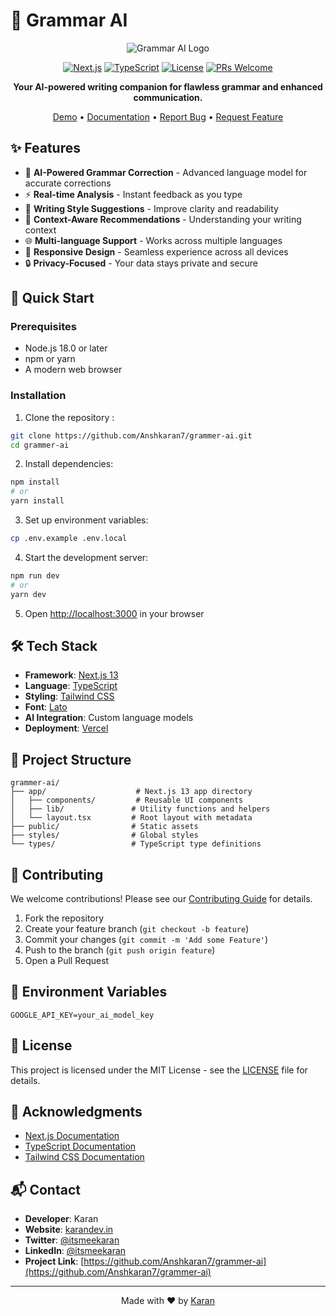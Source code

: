 # 🎯 Grammar AI

<div align="center">

![Grammar AI Logo](public/og-image.png)

[![Next.js](https://img.shields.io/badge/Next.js-13.0-black?style=for-the-badge&logo=next.js)](https://nextjs.org/)
[![TypeScript](https://img.shields.io/badge/TypeScript-5.0-blue?style=for-the-badge&logo=typescript)](https://www.typescriptlang.org/)
[![License](https://img.shields.io/badge/license-MIT-green?style=for-the-badge)](LICENSE)
[![PRs Welcome](https://img.shields.io/badge/PRs-welcome-brightgreen.svg?style=for-the-badge)](http://makeapullrequest.com)

**Your AI-powered writing companion for flawless grammar and enhanced communication.**

[Demo](https://grammerai.vercel.app) • [Documentation](https://github.com/Anshkaran7/grammer-ai/wiki) • [Report Bug](https://github.com/Anshkaran7/grammer-ai/issues) • [Request Feature](https://github.com/Anshkaran7/grammer-ai/issues)

</div>

## ✨ Features

- 🤖 **AI-Powered Grammar Correction** - Advanced language model for accurate corrections
- ⚡ **Real-time Analysis** - Instant feedback as you type
- 📝 **Writing Style Suggestions** - Improve clarity and readability
- 🎨 **Context-Aware Recommendations** - Understanding your writing context
- 🌐 **Multi-language Support** - Works across multiple languages
- 📱 **Responsive Design** - Seamless experience across all devices
- 🔒 **Privacy-Focused** - Your data stays private and secure

## 🚀 Quick Start

### Prerequisites

- Node.js 18.0 or later
- npm or yarn
- A modern web browser

### Installation

1. Clone the repository :

```bash
git clone https://github.com/Anshkaran7/grammer-ai.git
cd grammer-ai
```

2. Install dependencies:

```bash
npm install
# or
yarn install
```

3. Set up environment variables:

```bash
cp .env.example .env.local
```

4. Start the development server:

```bash
npm run dev
# or
yarn dev
```

5. Open [http://localhost:3000](http://localhost:3000) in your browser

## 🛠️ Tech Stack

- **Framework**: [Next.js 13](https://nextjs.org/)
- **Language**: [TypeScript](https://www.typescriptlang.org/)
- **Styling**: [Tailwind CSS](https://tailwindcss.com/)
- **Font**: [Lato](https://fonts.google.com/specimen/Lato)
- **AI Integration**: Custom language models
- **Deployment**: [Vercel](https://vercel.com)

## 📖 Project Structure

```
grammer-ai/
├── app/                    # Next.js 13 app directory
│   ├── components/         # Reusable UI components
│   ├── lib/               # Utility functions and helpers
│   └── layout.tsx         # Root layout with metadata
├── public/                # Static assets
├── styles/                # Global styles
└── types/                 # TypeScript type definitions
```

## 🤝 Contributing

We welcome contributions! Please see our [Contributing Guide](CONTRIBUTING.md) for details.

1. Fork the repository
2. Create your feature branch (`git checkout -b feature`)
3. Commit your changes (`git commit -m 'Add some Feature'`)
4. Push to the branch (`git push origin feature`)
5. Open a Pull Request

## 📝 Environment Variables

```env
GOOGLE_API_KEY=your_ai_model_key
```

## 📜 License

This project is licensed under the MIT License - see the [LICENSE](LICENSE) file for details.

## 🙏 Acknowledgments

- [Next.js Documentation](https://nextjs.org/docs)
- [TypeScript Documentation](https://www.typescriptlang.org/docs)
- [Tailwind CSS Documentation](https://tailwindcss.com/docs)

## 📬 Contact

- **Developer**: Karan
- **Website**: [karandev.in](https://karandev.in)
- **Twitter**: [@itsmeekaran](https://twitter.com/itsmeekaran)
- **LinkedIn**: [@itsmeekaran](https://linkedin.com/in/itsmeekaran)
- **Project Link**: [https://github.com/Anshkaran7/grammer-ai](https://github.com/Anshkaran7/grammer-ai)

---

<div align="center">

Made with ❤️ by [Karan](https://karandev.in)

</div>
